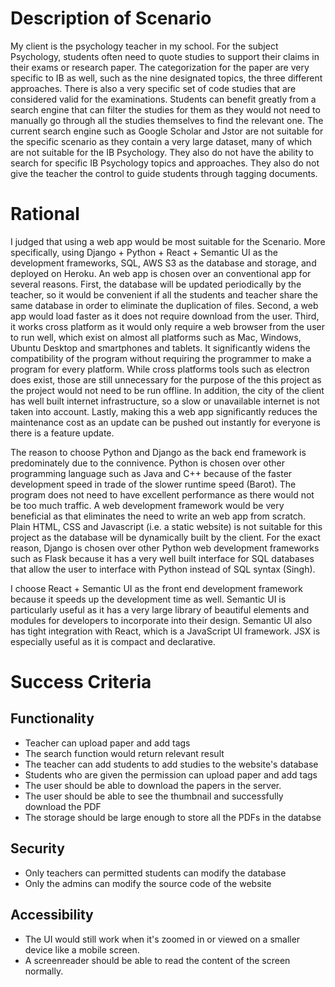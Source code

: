 # Description of Scenario

My client is the psychology teacher in my school. For the subject Psychology, students often need to quote studies to support their claims in their exams or research paper. The categorization for the paper are very specific to IB as well, such as the nine designated topics, the three different approaches. There is also a very specific set of code studies that are considered valid for the examinations. Students can benefit greatly from a search engine that can filter the studies for them as they would not need to manually go through all the studies themselves to find the relevant one. The current search engine such as Google Scholar and Jstor are not suitable for the specific scenario as they contain a very large dataset, many of which are not suitable for the IB Psychology. They also do not have the ability to search for specific IB Psychology topics and approaches. They also do not give the teacher the control to guide students through tagging documents.

# Rational

I judged that using a web app would be most suitable for the Scenario. More specifically, using Django + Python + React + Semantic UI as the development frameworks, SQL, AWS S3 as the database and storage, and deployed on Heroku. An web app is chosen over an conventional app for several reasons. First, the database will be updated periodically by the teacher, so it would be convenient if all the students and teacher share the same database in order to eliminate the duplication of files. Second, a web app would load faster as it does not require download from the user. Third, it works cross platform as it would only require a web browser from the user to run well, which exist on almost all platforms such as Mac, Windows, Ubuntu Desktop and smartphones and tablets. It significantly widens the compatibility of the program without requiring the programmer to make a program for every platform. While cross platforms tools such as electron does exist, those are still unnecessary for the purpose of the this project as the project would not need to be run offline. In addition, the city of the client has well built internet infrastructure, so a slow or unavailable internet is not taken into account. Lastly, making this a web app significantly reduces the maintenance cost as an update can be pushed out instantly for everyone is there is a feature update. 

The reason to choose Python and Django as the back end framework is predominately due to the connivence. Python is chosen over other programming language such as Java and C++ because of the faster development speed in trade of the slower runtime speed (Barot). The program does not need to have excellent performance as there would not be too much traffic. A web development framework would be very beneficial as that eliminates the need to write an web app from scratch. Plain HTML, CSS and Javascript (i.e. a static website) is not suitable for this project as the database will be dynamically built by the client. For the exact reason, Django is chosen over other Python web development frameworks such as Flask because it has a very well built interface for SQL databases that allow the user to interface with Python instead of SQL syntax (Singh). 

I choose React + Semantic UI as the front end development framework because it speeds up the development time as well. Semantic UI is particularly useful as it has a very large library of beautiful elements and modules for developers to incorporate into their design. Semantic UI also  has tight integration with React, which is a JavaScript UI framework. JSX is especially useful as it is compact and declarative. 

# Success Criteria

## Functionality

- Teacher can upload paper and add tags
- The search function would return relevant result
- The teacher can add students to add studies to the website's database
- Students who are given the permission can upload paper and add tags
- The user should be able to download the papers in the server.
- The user should be able to see the thumbnail and successfully download the PDF
- The storage should be large enough to store all the PDFs in the databse

## Security

- Only teachers can permitted students can modify the database
- Only the admins can modify the source code of the website

## Accessibility

- The UI would still work when it's zoomed in or viewed on a smaller device like a mobile screen.
- A screenreader should be able to read the content of the screen normally.